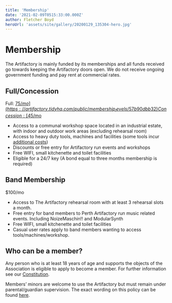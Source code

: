 ```yaml
---
title: 'Membership'
date: '2021-02-09T0515:33:00.000Z'
author: Fletcher Boyd
heroUrl: 'assets/site/gallery/20200129_135304-hero.jpg'
---
```


# Membership

The Artifactory is mainly funded by its memberships and all funds received go towards keeping the Artifactory doors open. We do not receive ongoing government funding and pay rent at commercial rates.

## Full/Concession

Full: [$75/mo](https://artifactory.tidyhq.com/public/membership_levels/57b90dbb32)
Concession: [$45/mo](https://artifactory.tidyhq.com/public/membership_levels/53401b970f)

- Access to a communal workshop space located in an industrial estate, with indoor and outdoor work areas (excluding rehearsal room)
- Access to heavy duty tools, machines and facilities (some tools incur [additional costs](https://wiki.artifactory.org.au/doku.php?id=committee:committeerulings#tool_usage_fees))
- Discounts or free entry for Artifactory run events and workshops
- Free WIFI, small kitchenette and toilet facilities
- Eligible for a 24/7 key (A bond equal to three months membership is required)

## Band Membership

$100/mo

- Access to The Artifactory rehearsal room with at least 3 rehearsal slots a month.
- Free entry for band members to Perth Artifactory run music related events. Including NoizeMaschin!! and ModularSynth
- Free WIFI, small kitchenette and toilet facilities
- Casual user rates apply to band members wanting to access tools/machines/workshop.

## Who can be a member?

Any person who is at least 18 years of age and supports the objects of the Association is eligible to apply to become a member. For further information see our [Constitution](https://wiki.artifactory.org.au/constitution).

Members’ minors are welcome to use the Artifactory but must remain under parental/guardian supervision. The exact wording on this policy can be found [here](https://wiki.artifactory.org.au/doku.php?id=committee:committeerulings#minors_in_the_space).